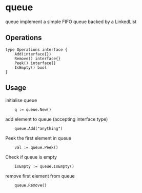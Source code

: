 # queue

queue implement a simple FIFO queue backed by a LinkedList

## Operations

```
type Operations interface {
	Add(interface{})
	Remove() interface{}
	Peek() interface{}
	IsEmpty() bool
}
```

## Usage

initialise queue

```
    q := queue.New()
```

add element to queue (accepting interface type)

```
    queue.Add("anything")
```

Peek the first element in queue

```
    val := queue.Peek()
```

Check if queue is empty

```
    isEmpty := queue.IsEmpty()
```

remove first element from queue

```
    queue.Remove()
```